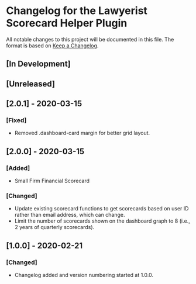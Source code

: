 # Changelog for the Lawyerist Scorecard Helper Plugin

All notable changes to this project will be documented in this file. The format is based on [Keep a Changelog](https://keepachangelog.com/en/1.0.0/).

## [In Development]


## [Unreleased]


## [2.0.1] - 2020-03-15

### [Fixed]
- Removed .dashboard-card margin for better grid layout.

## [2.0.0] - 2020-03-15

### [Added]
- Small Firm Financial Scorecard

### [Changed]
- Update existing scorecard functions to get scorecards based on user ID rather than email address, which can change.
- Limit the number of scorecards shown on the dashboard graph to 8 (i.e., 2 years of quarterly scorecards).


## [1.0.0] - 2020-02-21

### [Changed]
- Changelog added and version numbering started at 1.0.0.
